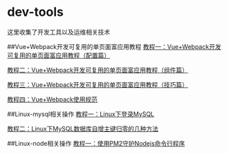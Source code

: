 # dev-tools
这里收集了开发工具以及运维相关技术

##Vue+Webpack开发可复用的单页面富应用教程
[教程一：Vue+Webpack开发可复用的单页面富应用教程（配置篇）](https://github.com/sosout/dev-tools/tree/master/vue-webpack/configure)

[教程二：Vue+Webpack开发可复用的单页面富应用教程（组件篇）](https://github.com/sosout/dev-tools/tree/master/vue-webpack/component)

[教程三：Vue+Webpack开发可复用的单页面富应用教程（技巧篇）](https://github.com/sosout/dev-tools/tree/master/vue-webpack/skill)

[教程四：Vue+Webpack使用规范](https://github.com/sosout/dev-tools/tree/master/vue-webpack/normal)

##Linux-mysql相关操作
[教程一：Linux下登录MySQL](https://github.com/sosout/dev-tools/tree/master/linux/mysql/login)

[教程二：Linux下MySQL数据库自增主键归零的几种方法](https://github.com/sosout/dev-tools/tree/master/linux/mysql/rzero)

##Linux-node相关操作
[教程一：使用PM2守护Nodejs命令行程序](https://github.com/sosout/dev-tools/tree/master/linux/node/pm2)

